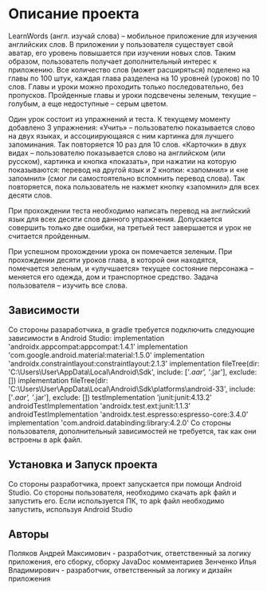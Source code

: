 # Описание проекта

LearnWords (англ. изучай слова) – мобильное приложение для изучения английских слов.
В приложении у пользователя существует свой аватар, его уровень повышается при изучении новых слов. Таким образом, пользователь получает дополнительный интерес к приложению.
Все количество слов (может расширяться) поделено на главы по 100 штук, каждая глава разделена на 10 уровней (уроков) по 10 слов. Главы и уроки можно проходить только последовательно, без пропусков. Пройденные главы и уроки подсвечены зеленым, текущие – голубым, а еще недоступные – серым цветом. 

Один урок состоит из упражнений и теста. К текущему моменту добавлено 3 упражнения:
«Учить» – пользователю показывается слово на двух языках, и ассоциирующаяся с ним картинка для лучшего запоминания. Так повторяется 10 раз для 10 слов.
«Карточки» в двух видах – пользователю показывается слово на английском (или русском), картинка и кнопка «показать», при нажатии на которую показываются: перевод на другой язык и 2 кнопки: «запомнил» и «не запомнил» (смог ли самостоятельно вспомнить перевод слова). Так повторяется, пока пользователь не нажмет кнопку «запомнил» для всех десяти слов.

При прохождении теста необходимо написать перевод на английский язык для всех десяти слов данного упражнения. Допускается совершить только две ошибки, на третьей тест завершается и урок не считается пройденным.

При успешном прохождении урока он помечается зеленым. При прохождении десяти уроков глава, в которой они находятся, помечается зеленым, и «улучшается» текущее состояние персонажа – меняется его одежда, дом и транспортное средство. Задача пользователя – изучить все слова.


## Зависимости

Со стороны разаработчика, в gradle требуется подключить следующие зависимости в Android Studio:
    implementation 'androidx.appcompat:appcompat:1.4.1'
    implementation 'com.google.android.material:material:1.5.0'
    implementation 'androidx.constraintlayout:constraintlayout:2.1.3'
    implementation fileTree(dir: 'C:\\Users\\User\\AppData\\Local\\Android\\Sdk', include: ['*.aar', '*.jar'], exclude: [])
    implementation fileTree(dir: 'C:\\Users\\User\\AppData\\Local\\Android\\Sdk\\platforms\\android-33', include: ['*.aar', '*.jar'], exclude: [])
    testImplementation 'junit:junit:4.13.2'
    androidTestImplementation 'androidx.test.ext:junit:1.1.3'
    androidTestImplementation 'androidx.test.espresso:espresso-core:3.4.0'
    implementation 'com.android.databinding:library:4.2.0'
Со стороны пользователя, дополнительный зависимостей не требуется, так как они встроены в apk файл.
## Установка и Запуск проекта

Со стороны разработчика, проект запускается при помощи Android Studio.
Со стороны пользователя, необходимо скачать apk файл и запустить его. Если используется ПК, то apk файл необходимо запустить, используя Android Studio

## Авторы

Поляков Андрей Максимович - разработчик, ответственный за логику приложения, его сборку, сборку JavaDoc комментариев
Зенченко Илья Владимирович - разработчик, ответственный за логику и дизайн приложения
